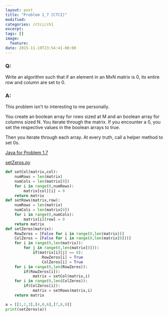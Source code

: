 ```yaml
---
layout: post
title: "Problem 1_7 [CTCI]"
modified:
categories: /ctci/ch1
excerpt:
tags: []
image:
  feature:
date: 2015-11-19T23:54:41-08:00
---
```

### Q:
Write an algorithm such that if an element in an MxN matrix is 0, its entire row and column are set to 0.

### A:
This problem isn't to interesting to me personally.

You create an boolean array for rows sized at M and an boolean array for columns sized N.  You iterate through the matrix.  If you encounter a 0, you set the respective values in the boolean arrays to true.

Then you iterate through each array.  At every truth, call a helper method to set 0s.

[Java for Problem 1.7](https://github.com/patricknyu/CtCInterview/tree/master/ch_1/1_7)

[setZeros.py](https://github.com/patricknyu/CtCInterview/tree/master/ch_1/Python/1_7)

```python
def setCol(matrix,col):
	numRows = len(matrix)
	numCols = len(matrix[0])
	for i in range(0,numRows):
		matrix[col][i] = 0
	return matrix
def setRows(matrix,row):
	numRows = len(matrix)
	numCols = len(matrix[0])
	for i in range(0,numCols):
		matrix[i][row] = 0
	return matrix
def setZeros(matrix):
	RowZeros = [False for i in range(0,len(matrix))]
	ColZeros = [False for i in range(0,len(matrix[0]))]
	for i in range(0,len(matrix)):
		for j in range(0,len(matrix[0])):
			if(matrix[i][j] == 0):
				RowZeros[i] = True
				ColZeros[i] = True
	for i in range(0,len(RowZeros)):
		if(RowZeros[i]):
			matrix = setCol(matrix,i)
	for i in range(0,len(ColZeros)):
		if(ColZeros[i]):
			matrix = setRows(matrix,i)
	return matrix

a = [[1,2,3],[4,0,6],[7,8,9]]
print(setZeros(a))
```

